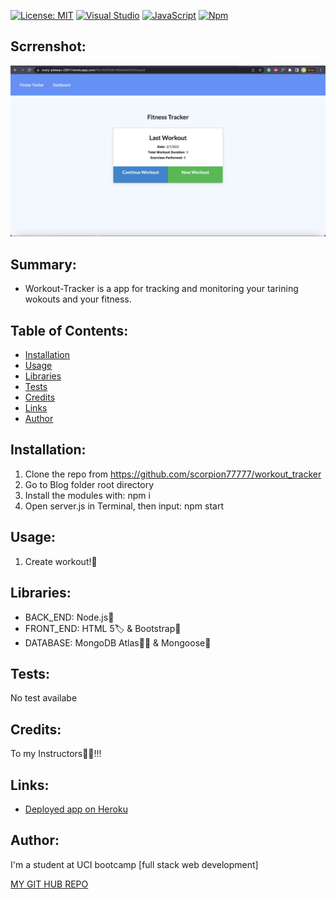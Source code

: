[![License: MIT](https://img.shields.io/badge/License-MIT-red.svg)](https://opensource.org/licenses/MIT)
[![Visual Studio](https://img.shields.io/badge/--6C33AF?logo=visual%20studio)](https://visualstudio.microsoft.com/)
[![JavaScript](https://img.shields.io/badge/--F7DF1E?logo=javascript&logoColor=000)](https://www.javascript.com/)
[![Npm](https://badgen.net/badge/icon/npm?icon=npm&label)](https://npmjs.com/)

## Scrrenshot:

<img src="https://github.com/scorpion77777/workout_tracker/blob/main/assets/screen.png" alt="Blog screenshot"></src>

## Summary:

- Workout-Tracker is a app for tracking and monitoring your tarining wokouts and your fitness.


## Table of Contents:

- [Installation](#installation)
- [Usage](#usage)
- [Libraries](#libraries)
- [Tests](#tests)
- [Credits](#credits)
- [Links](#link)
- [Author](#author)


## Installation:
1. Clone the repo from https://github.com/scorpion77777/workout_tracker
2. Go to Blog folder root directory
4. Install the modules with: npm i
7. Open server.js in Terminal, then input: npm start 


## Usage:

1. Create workout!💪

## Libraries:

- BACK_END: Node.js🚀
- FRONT_END: HTML 5🏷 & Bootstrap🎨
- DATABASE: MongoDB Atlas👨‍💻 & Mongoose🦾

## Tests:

No test availabe


## Credits:

To my Instructors🚀🙏!!!

## Links:

- <a target="blank" href="https://rocky-plateau-22611.herokuapp.com/?id=62016dfc16b8e9000432ace4">Deployed app on Heroku</a>

## Author:

I'm a student at UCI bootcamp [full stack web development]

[MY GIT HUB REPO](https://github.com/scorpion77777)
